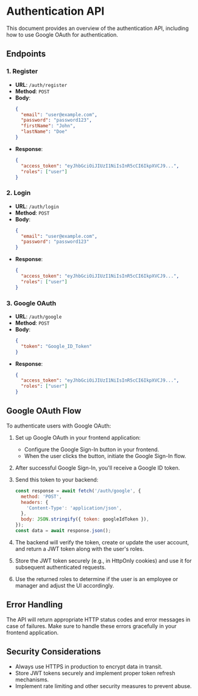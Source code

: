 # Authentication API

This document provides an overview of the authentication API, including how to use Google OAuth for authentication.

## Endpoints

### 1. Register

- **URL**: `/auth/register`
- **Method**: `POST`
- **Body**:
  ```json
  {
    "email": "user@example.com",
    "password": "password123",
    "firstName": "John",
    "lastName": "Doe"
  }
  ```
- **Response**:
  ```json
  {
    "access_token": "eyJhbGciOiJIUzI1NiIsInR5cCI6IkpXVCJ9...",
    "roles": ["user"]
  }
  ```

### 2. Login

- **URL**: `/auth/login`
- **Method**: `POST`
- **Body**:
  ```json
  {
    "email": "user@example.com",
    "password": "password123"
  }
  ```
- **Response**:
  ```json
  {
    "access_token": "eyJhbGciOiJIUzI1NiIsInR5cCI6IkpXVCJ9...",
    "roles": ["user"]
  }
  ```

### 3. Google OAuth

- **URL**: `/auth/google`
- **Method**: `POST`
- **Body**:
  ```json
  {
    "token": "Google_ID_Token"
  }
  ```
- **Response**:
  ```json
  {
    "access_token": "eyJhbGciOiJIUzI1NiIsInR5cCI6IkpXVCJ9...",
    "roles": ["user"]
  }
  ```

## Google OAuth Flow

To authenticate users with Google OAuth:

1. Set up Google OAuth in your frontend application:

   - Configure the Google Sign-In button in your frontend.
   - When the user clicks the button, initiate the Google Sign-In flow.

2. After successful Google Sign-In, you'll receive a Google ID token.

3. Send this token to your backend:

   ```javascript
   const response = await fetch('/auth/google', {
     method: 'POST',
     headers: {
       'Content-Type': 'application/json',
     },
     body: JSON.stringify({ token: googleIdToken }),
   });
   const data = await response.json();
   ```

4. The backend will verify the token, create or update the user account, and return a JWT token along with the user's roles.

5. Store the JWT token securely (e.g., in HttpOnly cookies) and use it for subsequent authenticated requests.

6. Use the returned roles to determine if the user is an employee or manager and adjust the UI accordingly.

## Error Handling

The API will return appropriate HTTP status codes and error messages in case of failures. Make sure to handle these errors gracefully in your frontend application.

## Security Considerations

- Always use HTTPS in production to encrypt data in transit.
- Store JWT tokens securely and implement proper token refresh mechanisms.
- Implement rate limiting and other security measures to prevent abuse.
